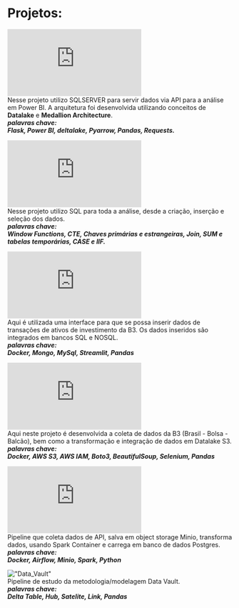 # Projetos:

!["Análise de Vendas"](https://github.com/josecarlos-dataengineer/data_series3_delta_pyarrow_flask_pandas_medalion/blob/main/Readme.md#engenharia--an%C3%A1lise-de-dados) <br>
Nesse projeto utilizo SQLSERVER para servir dados via API para a análise em Power BI. A arquitetura foi desenvolvida utilizando conceitos de **Datalake** e **Medallion Architecture**. <br>
***palavras chave:*** <br>
***Flask, Power BI, deltalake, Pyarrow, Pandas, Requests.***

!["Análise de Vendas SQL"](https://github.com/josecarlos-dataengineer/estudo_analise_vendas_sql/blob/main/readme.md) <br>
Nesse projeto utilizo SQL para toda a análise, desde a criação, inserção e seleção dos dados. <br>
***palavras chave:*** <br>
***Window Functions, CTE, Chaves primárias e estrangeiras, Join, SUM e tabelas temporárias, CASE e IIF.***

!["Estudo de carteira de investimentos"](https://github.com/josecarlos-dataengineer/streamlit_analise_de_carteira/blob/main/README.md) <br>
Aqui é utilizada uma interface para que se possa inserir dados de transações de ativos de investimento da B3. Os dados inseridos são integrados em bancos SQL e NOSQL. <br>
***palavras chave:*** <br>
***Docker, Mongo, MySql, Streamlit, Pandas***


!["Pipeline Dados B3 - AWS"](https://github.com/josecarlos-dataengineer/DataLakehouse_Dados_Economicos/blob/main/Readme.md) <br>
Aqui neste projeto é desenvolvida a coleta de dados da B3 (Brasil - Bolsa - Balcão), bem como a transformação e integração de dados em Datalake S3. <br>
***palavras chave:*** <br>
***Docker, AWS S3, AWS IAM, Boto3, BeautifulSoup, Selenium, Pandas***

!["Pipeline Airflow"](https://github.com/josecarlos-dataengineer/data_series4_pyspark_minio_airflow/blob/main/Readme.md#airflow---python---spark---minio) <br>
Pipeline que coleta dados de API, salva em object storage Minio, transforma dados, usando Spark Container e carrega em banco de dados Postgres.
***palavras chave:*** <br>
***Docker, Airflow, Minio, Spark, Python***

!["Data_Vault"](https://github.com/josecarlos-dataengineer/data_series5_data_vault?tab=readme-ov-file#descri%C3%A7%C3%A3o) <br>
Pipeline de estudo da metodologia/modelagem Data Vault. <br>
***palavras chave:*** <br>
***Delta Table, Hub, Satelite, Link, Pandas***
